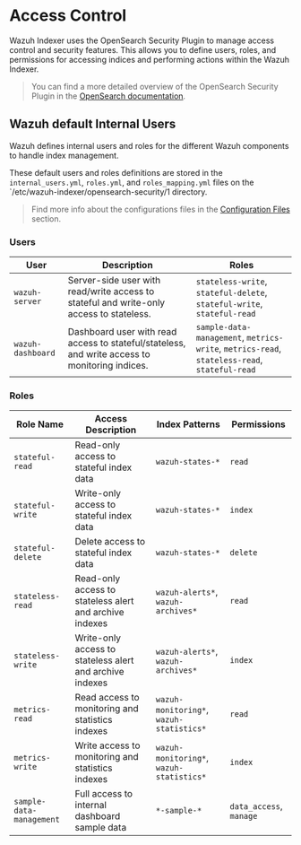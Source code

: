 # Access Control

Wazuh Indexer uses the OpenSearch Security Plugin to manage access control and security features. This allows you to define users, roles, and permissions for accessing indices and performing actions within the Wazuh Indexer.

> You can find a more detailed overview of the OpenSearch Security Plugin in the [OpenSearch documentation](https://docs.opensearch.org/docs/latest/security/access-control/index/).

## Wazuh default Internal Users

Wazuh defines internal users and roles for the different Wazuh components to handle index management.

These default users and roles definitions are stored in the `internal_users.yml`, `roles.yml`, and `roles_mapping.yml` files on the `/etc/wazuh-indexer/opensearch-security/1 directory.
> Find more info about the configurations files in the [Configuration Files](/ref/configuration/configuration-files.md) section.

### Users

| User              | Description                                                                                    | Roles                                                                                        |
|-------------------|------------------------------------------------------------------------------------------------|----------------------------------------------------------------------------------------------|
| `wazuh-server`    | Server-side user with read/write access to stateful and write-only access to stateless.        | `stateless-write`, `stateful-delete`, `stateful-write`, `stateful-read`                      |
| `wazuh-dashboard` | Dashboard user with read access to stateful/stateless, and write access to monitoring indices. | `sample-data-management`, `metrics-write`, `metrics-read`, `stateless-read`, `stateful-read` |

### Roles

| Role Name                | Access Description                                       | Index Patterns                           | Permissions             |
|--------------------------|----------------------------------------------------------|------------------------------------------|-------------------------|
| `stateful-read`          | Read-only access to stateful index data                  | `wazuh-states-*`                         | `read`                  |
| `stateful-write`         | Write-only access to stateful index data                 | `wazuh-states-*`                         | `index`                 |
| `stateful-delete`        | Delete access to stateful index data                     | `wazuh-states-*`                         | `delete`                |
| `stateless-read`         | Read-only access to stateless alert and archive indexes  | `wazuh-alerts*`, `wazuh-archives*`       | `read`                  |
| `stateless-write`        | Write-only access to stateless alert and archive indexes | `wazuh-alerts*`, `wazuh-archives*`       | `index`                 |
| `metrics-read`           | Read access to monitoring and statistics indexes         | `wazuh-monitoring*`, `wazuh-statistics*` | `read`                  |
| `metrics-write`          | Write access to monitoring and statistics indexes        | `wazuh-monitoring*`, `wazuh-statistics*` | `index`                 |
| `sample-data-management` | Full access to internal dashboard sample data            | `*-sample-*`                             | `data_access`, `manage` |
